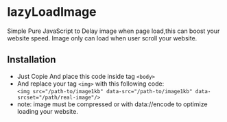 # lazyLoadImage
Simple Pure JavaScript to Delay image when page load,this can boost your website speed.
Image only can load when user scroll your website.
## Installation
* Just Copie And place this code inside tag ```<body>```
* And replace your tag ```<img>``` with this following code:<br>
```<img src="/path-to/image1kb" data-src="/path-to/image1kb" data-srcset="/path/real-image"/>```
* note: image must be compressed or with data://encode to optimize loading your website.
